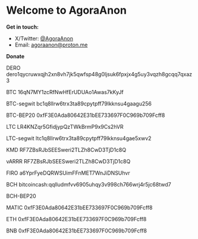 # Welcome to AgoraAnon

**Get in touch:**

- X/Twitter: [@AgoraAnon](https://x.com/AgoraAnon)
- Email: agoraanon@proton.me

**Donate**

DERO
dero1qycruwxqjh2xn8vh7jk5qwfsp48g0ljsuk6fpxjx4g5uy3vqzh8gcqq7qxaz3

BTC
16qN7MY1zcRfNwHfErUDUAo1Awas7kKyJf

BTC-segwit
bc1q8llrw6trx3ta89cpytpff79lkknsu4gaagu256

BTC-BEP20
0xfF3E0Ada80642E31bEE733697F0C969b709Fcff8

LTC
LR4KNZqr5GfidjypQzTWkBrmP9x9Cs2hVR

LTC-segwit
ltc1q8llrw6trx3ta89cpytpff79lkknsu4gae5xwv2

KMD
RF7ZBsRJbSEESweri2TLZh8CwD3TjD1c8Q

vARRR
RF7ZBsRJbSEESweri2TLZh8CwD3TjD1c8Q

FIRO
a6YprFyeDQRWSUimFFnMET7WnJiDNSUhvr

BCH
bitcoincash:qqlludmfvv6905uhqy3v998ch766wrj4r5jc68twd7

BCH-BEP20

MATIC
0xfF3E0Ada80642E31bEE733697F0C969b709Fcff8

ETH
0xfF3E0Ada80642E31bEE733697F0C969b709Fcff8

BNB
0xfF3E0Ada80642E31bEE733697F0C969b709Fcff8
